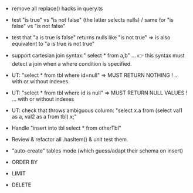 

- remove all replace() hacks in query.ts
- test "is true" vs "is not false" (the latter selects nulls) / same for "is false" vs "is not false"
- test that "a is true is false" returns nulls like "is not true"
      => is also equivalent to "a is true is not true"

- support cartesian join syntax:" select * from a,b" ... 👉 this syntax must detect a join when a where condition is specified.

- UT: "select * from tbl where id=null"  => MUST RETURN NOTHING ! ... with or without indexes.
- UT: "select * from tbl where id is null"  => MUST RETURN NULL VALUES ! ... with or without indexes
- UT: check that throws ambiguous column: "select x.a from (select val1 as a, val2 as a from tbl) x;"
- Handle "insert into tbl select * from otherTbl"

- Review & refactor all .hasItem() & unit test them.

- "auto-create" tables mode (which guess/adapt their schema on insert)
- ORDER BY
- LIMIT
- DELETE